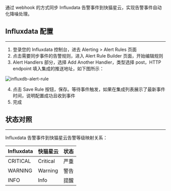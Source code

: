 通过 webhook 的方式同步 Influxdata 告警事件到快猫星云，实现告警事件自动化降噪处理。

## Influxdata 配置
---
<div class="md-block">

1. 登录您的 Influxdata 控制台，进去 Alerting > Alert Rules 页面
2. 点击需要同步事件的告警规则，进入 Alert Rule Builder 页面，开始编辑规则
3. Alert Handlers 部分，选择 Add Another Handler，类型选择 post，HTTP endpoint 填入集成的推送地址，如下图所示：

![influxdb-alert-rule](https://download.flashcat.cloud/influxdb-alert-rule.png)

4. 点击 Save Rule 按钮，保存。等待事件触发，如果在集成列表展示了最新事件时间，说明配置成功且收到事件
5. 完成

## 状态对照
---
<div class="md-block">
  
Influxdata 告警事件到快猫星云告警等级映射关系：

| Influxdata | 快猫星云 | 状态 |
| ---------- | -------- | ---- |
| CRITICAL   | Critical | 严重 |
| WARNING    | Warning  | 警告 |
| INFO       | Info     | 提醒 |

</div>
